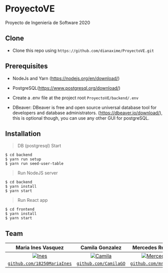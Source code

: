# ProyectoVE
Proyecto de Ingeniería de Software 2020

## Clone

- Clone this repo using `https://github.com/dianaxime/ProyectoVE.git`

## Prerequisites
- NodeJs and Yarn (https://nodejs.org/en/download/)

- PostgreSQL(https://www.postgresql.org/download/)

- Create a .env file at the project root `ProyectoVE/backend/.env`

- DBeaver: DBeaver is free and open source universal database tool for developers and database administrators.
  (https://dbeaver.io/download/), this is optional though, you can use any other GUI for postgreSQL.

## Installation

> DB (postgresql) Start

```shell
$ cd backend
$ yarn run setup
$ yarn run seed-user-table
```

> Run NodeJS server

```shell
$ cd backend
$ yarn install
$ yarn start
```

> Run React app

```shell
$ cd frontend
$ yarn install
$ yarn start
```

## Team


| Maria Ines Vasquez | Camila Gonzalez | Mercedes Retolaza | Abril Palencia | Diana de Leon | 
| :---: |:---:| :---:|:---:| :---:|
| [![Ines](https://avatars1.githubusercontent.com/u/35271285?s=400&u=9a19bb36e7c63cae0cd06f4036edce52439567d1&v=4)](https://github.com/18250MariaInes)    | [![Camila](https://avatars1.githubusercontent.com/u/35585500?s=400&u=eed198781e208e628be4ab10461c1f4008cedb44&v=4)](https://github.com/CamilaGO) | [![Mercedes](https://avatars1.githubusercontent.com/u/22397487?s=400&u=ceba700a511039ec25c170bd412f2b21a856d10a&v=4)](https://github.com/mretolaza)  | [![Abril](https://avatars0.githubusercontent.com/u/46663466?s=400&u=ec86bfba6ae6f2cadf1415f570589e497b6b45aa&v=4)](https://github.com/AbrilPal)  | [![Diana](https://avatars3.githubusercontent.com/u/35496688?s=400&u=7abef85403f9f26c4e4ef022df1778e5bbbfd46e&v=4)](https://github.com/dianaxime)  |
| <a href="https://github.com/18250MariaInes" target="_blank">`github.com/18250MariaInes`</a> | <a href="https://github.com/CamilaGO" target="_blank">`github.com/CamilaGO`</a> | <a href="https://github.com/mretolaza" target="_blank">`github.com/mretolaza`</a> | <a href="https://github.com/AbrilPal" target="_blank">`github.com/AbrilPal`</a> | <a href="https://github.com/dianaxime" target="_blank">`github.com/dianaxime`</a> |
